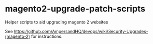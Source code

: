 # magento2-upgrade-patch-scripts
Helper scripts to aid upgrading magento 2 websites

See https://github.com/AmpersandHQ/devops/wiki/Security-Upgrades-(magento-2) for instructions.
